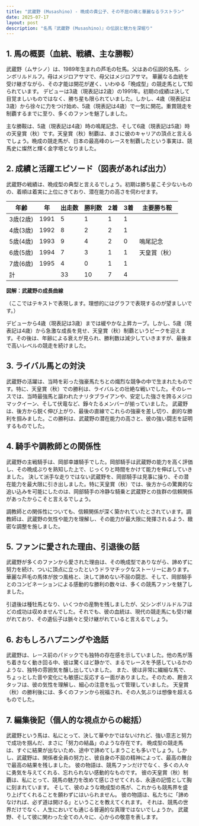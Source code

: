 ```yaml
---
title: "武蔵野 (Musashino) - 晩成の貴公子、その不屈の魂と華麗なるラストラン"
date: 2025-07-17
layout: post
description: "名馬『武蔵野 (Musashino)』の伝説と魅力を深堀り"
---
```


## 1. 馬の概要（血統、戦績、主な勝鞍）

武蔵野（ムサシノ）は、1989年生まれの芦毛の牡馬。父はあの伝説的名馬、シンボリルドルフ。母はメジロアサマで、母父はメジロアサマ。  華麗なる血統を受け継ぎながら、その才能は開花が遅く、いわゆる「晩成型」の競走馬として知られています。  デビューは3歳（現表記は2歳）の1991年。初期の成績は決して目覚ましいものではなく、勝ち星も限られていました。しかし、4歳（現表記は3歳）から徐々に力をつけ始め、5歳（現表記は4歳）で一気に開花。重賞競走を制覇するまでに至り、多くのファンを魅了しました。

主な勝鞍は、5歳（現表記は4歳）時の鳴尾記念、そして6歳（現表記は5歳）時の天皇賞（秋）です。天皇賞（秋）制覇は、まさに彼のキャリアの頂点と言えるでしょう。晩成の競走馬が、日本の最高峰のレースを制覇したという事実は、競馬史に燦然と輝く金字塔となりました。


## 2. 成績と活躍エピソード（図表があれば出力）

武蔵野の戦績は、晩成型の典型と言えるでしょう。初期は勝ち星こそ少ないものの、着順は着実に上位にきており、潜在能力の高さを伺わせます。

| 年齢 | 年 | 出走数 | 勝利数 | 2着 | 3着 | 主要勝ち鞍 |
|---|---|---|---|---|---|---|
| 3歳(2歳) | 1991 | 5 | 1 | 1 | 1 |  |
| 4歳(3歳) | 1992 | 8 | 2 | 2 | 1 |  |
| 5歳(4歳) | 1993 | 9 | 4 | 2 | 0 | 鳴尾記念 |
| 6歳(5歳) | 1994 | 7 | 3 | 1 | 1 | 天皇賞（秋） |
| 7歳(6歳) | 1995 | 4 | 0 | 1 | 1 |  |
| 計 |  | 33 | 10 | 7 | 4 |  |


**図解：武蔵野の成長曲線**

（ここではテキストで表現します。理想的にはグラフで表現するのが望ましいです。）

デビューから4歳（現表記は3歳）までは緩やかな上昇カーブ。しかし、5歳（現表記は4歳）から急激な成長を見せ、天皇賞（秋）制覇というピークを迎えます。その後は、年齢による衰えが見られ、勝利数は減少していきますが、最後まで高いレベルの競走を続けました。


## 3. ライバル馬との対決

武蔵野の活躍は、当時を彩った強豪馬たちとの熾烈な競争の中で生まれたものです。特に、天皇賞（秋）での勝利は、ライバルとの壮絶な戦いでした。そのレースでは、当時最強馬と謳われたナリタブライアンや、安定した強さを誇るメジロマックイーン、そして伏竜など、錚々たるメンバーが揃っていました。  武蔵野は、後方から鋭く伸び上がり、最後の直線でこれらの強豪を差し切り、劇的な勝利を掴みました。この勝利は、武蔵野の潜在能力の高さと、彼の強い闘志を証明するものでした。


## 4. 騎手や調教師との関係性

武蔵野の主戦騎手は、岡部幸雄騎手でした。岡部騎手は武蔵野の能力を高く評価し、その晩成ぶりを熟知した上で、じっくりと時間をかけて能力を伸ばしていきました。  決して派手な走りではない武蔵野を、岡部騎手は見事に操り、その潜在能力を最大限に引き出しました。特に天皇賞（秋）では、後方からの驚異的な追い込みを可能にしたのは、岡部騎手の冷静な騎乗と武蔵野との抜群の信頼関係があったからこそと言えるでしょう。

調教師との関係性についても、信頼関係が深く築かれていたとされています。調教師は、武蔵野の気性や能力を理解し、その能力が最大限に発揮されるよう、緻密な調整を施しました。


## 5. ファンに愛された理由、引退後の話

武蔵野が多くのファンから愛された理由は、その晩成型でありながら、諦めずに努力を続け、ついに頂点に立ったというドラマチックなストーリーにあります。  華麗な芦毛の馬体が放つ風格と、決して諦めない不屈の闘志、そして、岡部騎手とのコンビネーションによる感動的な勝利の数々は、多くの競馬ファンを魅了しました。

引退後は種牡馬となり、いくつかの産駒を残しましたが、父シンボリルドルフほどの成功は収めませんでした。それでも、彼の血統は、現代の競走馬にも受け継がれており、その遺伝子は脈々と受け継がれていると言えるでしょう。


## 6. おもしろハプニングや逸話

武蔵野は、レース前のパドックでも独特の存在感を示していました。他の馬が落ち着きなく動き回る中、彼は驚くほど静かで、まるでレースを予感しているかのような、独特の雰囲気を醸し出していました。  また、彼は非常に繊細な馬で、ちょっとした音や変化にも敏感に反応する一面がありました。そのため、厩舎スタッフは、彼の気性を理解し、細心の注意を払って管理していました。  天皇賞（秋）の勝利後には、多くのファンから祝福され、その人気ぶりは想像を超えるものでした。


## 7. 編集後記（個人的な視点からの総括）

武蔵野という馬は、私にとって、決して華やかではないけれど、強い意志と努力で成功を掴んだ、まさに「努力の結晶」のような存在です。  晩成型の競走馬は、すぐに結果が出ないため、途中で諦めてしまうことも多いでしょう。しかし、武蔵野は、関係者全員の努力と、彼自身の不屈の精神によって、最高の舞台で最高の結果を残しました。  彼の物語は、競馬ファンだけでなく、多くの人々に勇気を与えてくれる、忘れられない感動的なものです。  彼の天皇賞（秋）制覇は、私にとって、競馬の魅力を改めて感じさせてくれる、永遠の記憶として胸に刻まれています。  そして、彼のような晩成型の馬が、これからも競馬界を盛り上げてくれることを願わずにはいられません。  彼の物語は、私たちに「諦めなければ、必ず道は開ける」ということを教えてくれます。  それは、競馬の世界だけでなく、人生においても通じる普遍的な真理ではないでしょうか。  武蔵野、そして彼に関わった全ての人々に、心からの敬意を表します。
